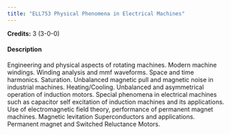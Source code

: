 ```yaml
---
title: "ELL753 Physical Phenomena in Electrical Machines"
---
```

**Credits:** 3 (3-0-0)

#### Description
Engineering and physical aspects of rotating machines. Modern machine windings. Winding analysis and mmf waveforms. Space and time harmonics. Saturation. Unbalanced magnetic pull and magnetic noise in industrial machines. Heating/Cooling. Unbalanced and asymmetrical operation of induction motors. Special phenomena in electrical machines such as capacitor self excitation of induction machines and its applications. Use of electromagnetic field theory, performance of permanent magnet machines. Magnetic levitation Superconductors and applications. Permanent magnet and Switched Reluctance Motors.